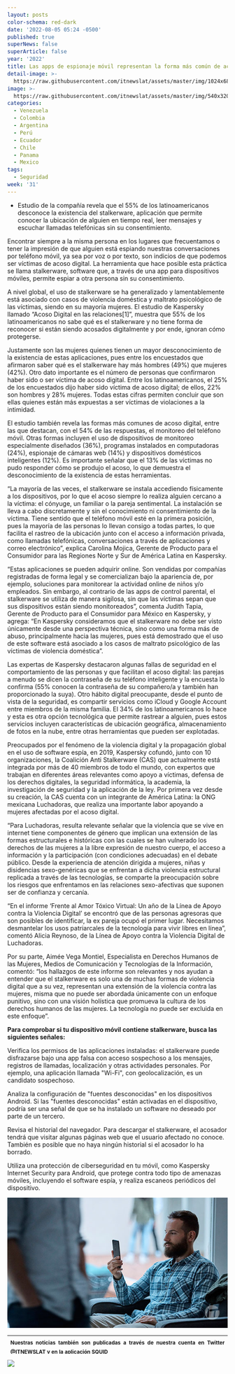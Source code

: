 ```yaml
---
layout: posts
color-schema: red-dark
date: '2022-08-05 05:24 -0500'
published: true
superNews: false
superArticle: false
year: '2022'
title: Las apps de espionaje móvil representan la forma más común de acoso digital
detail-image: >-
  https://raw.githubusercontent.com/itnewslat/assets/master/img/1024x680/Seguridad-Celular-g.jpg
image: >-
  https://raw.githubusercontent.com/itnewslat/assets/master/img/540x320/Seguridad-Celular-p.jpg
categories:
  - Venezuela
  - Colombia
  - Argentina
  - Perú
  - Ecuador
  - Chile
  - Panama
  - Mexico
tags:
  - Seguridad
week: '31'
---
```

- Estudio de la compañía revela que el 55% de los latinoamericanos desconoce la existencia del stalkerware, aplicación que permite conocer la ubicación de alguien en tiempo real, leer mensajes y escuchar llamadas telefónicas sin su consentimiento.

Encontrar siempre a la misma persona en los lugares que frecuentamos o tener la impresión de que alguien está espiando nuestras conversaciones por teléfono móvil, ya sea por voz o por texto, son indicios de que podemos ser víctimas de acoso digital. La herramienta que hace posible esta práctica se llama stalkerware, software que, a través de una app para dispositivos móviles, permite espiar a otra persona sin su consentimiento.

A nivel global, el uso de stalkerware se ha generalizado y lamentablemente está asociado con casos de violencia doméstica y maltrato psicológico de las víctimas, siendo en su mayoría mujeres. El estudio de Kaspersky llamado “Acoso Digital en las relaciones[1]”, muestra que 55% de los latinoamericanos no sabe qué es el stalkerware y no tiene forma de reconocer si están siendo acosados digitalmente y por ende, ignoran cómo protegerse.

Justamente son las mujeres quienes tienen un mayor desconocimiento de la existencia de estas aplicaciones, pues entre los encuestados que afirmaron saber qué es el stalkerware hay más hombres (49%) que mujeres (42%). Otro dato importante es el número de personas que confirmaron haber sido o ser víctima de acoso digital. Entre los latinoamericanos, el 25% de los encuestados dijo haber sido víctima de acoso digital; de ellos, 22% son hombres y 28% mujeres. Todas estas cifras permiten concluir que son ellas quienes están más expuestas a ser víctimas de violaciones a la intimidad.

El estudio también revela las formas más comunes de acoso digital, entre las que destacan, con el 54% de las respuestas, el monitoreo del teléfono móvil. Otras formas incluyen el uso de dispositivos de monitoreo especialmente diseñados (36%), programas instalados en computadoras (24%), espionaje de cámaras web (14%) y dispositivos domésticos inteligentes (12%). Es importante señalar que el 13% de las víctimas no pudo responder cómo se produjo el acoso, lo que demuestra el desconocimiento de la existencia de estas herramientas.

“La mayoría de las veces, el stalkerware se instala accediendo físicamente a los dispositivos, por lo que el acoso siempre lo realiza alguien cercano a la víctima: el cónyuge, un familiar o la pareja sentimental. La instalación se lleva a cabo discretamente y sin el conocimiento ni consentimiento de la víctima. Tiene sentido que el teléfono móvil esté en la primera posición, pues la mayoría de las personas lo llevan consigo a todas partes, lo que facilita el rastreo de la ubicación junto con el acceso a información privada, como llamadas telefónicas, conversaciones a través de aplicaciones y correo electrónico”, explica Carolina Mojica, Gerente de Producto para el Consumidor para las Regiones Norte y Sur de América Latina en Kaspersky.

“Estas aplicaciones se pueden adquirir online. Son vendidas por compañías registradas de forma legal y se comercializan bajo la apariencia de, por ejemplo, soluciones para monitorear la actividad online de niños y/o empleados. Sin embargo, al contrario de las apps de control parental, el stalkerware se utiliza de manera sigilosa, sin que las víctimas sepan que sus dispositivos están siendo monitoreados”, comenta Judith Tapia, Gerente de Producto para el Consumidor para México en Kaspersky, y agrega: “En Kaspersky consideramos que el stalkerware no debe ser visto únicamente desde una perspectiva técnica, sino como una forma más de abuso, principalmente hacia las mujeres, pues está demostrado que el uso de este software está asociado a los casos de maltrato psicológico de las víctimas de violencia doméstica”.

Las expertas de Kaspersky destacaron algunas fallas de seguridad en el comportamiento de las personas y que facilitan el acoso digital: las parejas a menudo se dicen la contraseña de su teléfono inteligente y la encuesta lo confirma (55% conocen la contraseña de su compañero/a y también han proporcionado la suya). Otro hábito digital preocupante, desde el punto de vista de la seguridad, es compartir servicios como iCloud y Google Account entre miembros de la misma familia. El 34% de los latinoamericanos lo hace y esta es otra opción tecnológica que permite rastrear a alguien, pues estos servicios incluyen características de ubicación geográfica, almacenamiento de fotos en la nube, entre otras herramientas que pueden ser explotadas.

Preocupados por el fenómeno de la violencia digital y la propagación global en el uso de software espía, en 2019, Kaspersky cofundó, junto con 10 organizaciones, la Coalición Anti Stalkerware (CAS) que actualmente está integrada por más de 40 miembros de todo el mundo, con expertos que trabajan en diferentes áreas relevantes como apoyo a víctimas, defensa de los derechos digitales, la seguridad informática, la academia, la investigación de seguridad y la aplicación de la ley. Por primera vez desde su creación, la CAS cuenta con un integrante de América Latina:  la ONG mexicana Luchadoras, que realiza una importante labor apoyando a mujeres afectadas por el acoso digital.

“Para Luchadoras, resulta relevante señalar que la violencia que se vive en internet tiene componentes de género que implican una extensión de las formas estructurales e históricas con las cuales se han vulnerado los derechos de las mujeres a la libre expresión de nuestro cuerpo, el acceso a información y la participación (con condiciones adecuadas) en el debate público. Desde la experiencia de atención dirigida a mujeres, niñas y disidencias sexo-genéricas que se enfrentan a dicha violencia estructural replicada a través de las tecnologías, se comparte la preocupación sobre los riesgos que enfrentamos en las relaciones sexo-afectivas que suponen ser de confianza y cercanía.

“En el informe ‘Frente al Amor Tóxico Virtual: Un año de la Línea de Apoyo contra la Violencia Digital’ se encontró que de las personas agresoras que son posibles de identificar, la ex pareja ocupó el primer lugar. Necesitamos desmantelar los usos patriarcales de la tecnología para vivir libres en línea”, comentó Alicia Reynoso, de la Línea de Apoyo contra la Violencia Digital de Luchadoras.

Por su parte, Aimée Vega Montiel, Especialista en Derechos Humanos de las Mujeres, Medios de Comunicación y Tecnologías de la Información, comentó: “los hallazgos de este informe son relevantes y nos ayudan a entender que el stalkerware es solo una de muchas formas de violencia digital que a su vez, representan una extensión de la violencia contra las mujeres, misma que no puede ser abordada únicamente con un enfoque punitivo, sino con una visión holística que promueva la cultura de los derechos humanos de las mujeres. La tecnología no puede ser excluida en este enfoque”.

**Para comprobar si tu dispositivo móvil contiene stalkerware, busca las siguientes señales:**

Verifica los permisos de las aplicaciones instaladas: el stalkerware puede disfrazarse bajo una app falsa con acceso sospechoso a los mensajes, registros de llamadas, localización y otras actividades personales. Por ejemplo, una aplicación llamada "Wi-Fi", con geolocalización, es un candidato sospechoso. 

Analiza la configuración de "fuentes desconocidas" en los dispositivos Android. Si las "fuentes desconocidas" están activadas en el dispositivo, podría ser una señal de que se ha instalado un software no deseado por parte de un tercero. 

Revisa el historial del navegador. Para descargar el stalkerware, el acosador tendrá que visitar algunas páginas web que el usuario afectado no conoce. También es posible que no haya ningún historial si el acosador lo ha borrado. 

Utiliza una protección de ciberseguridad en tu móvil, como Kaspersky Internet Security para Android, que protege contra todo tipo de amenazas móviles, incluyendo el software espía, y realiza escaneos periódicos del dispositivo.

![](https://raw.githubusercontent.com/itnewslat/assets/master/img/540x320/Seguridad-Celular-p.jpg)

<table style="height: 42px;" width="569">
<tbody>
<tr>
<td style="text-align: justify;"><sub><strong>Nuestras noticias también son publicadas a través de nuestra cuenta en Twitter <a href="https://twitter.com/itnewslat?lang=es">@ITNEWSLAT</a> y en la aplicación <a href="https://squidapp.co/en/">SQUID</a></strong></sub></td>
</tr>
</tbody>
</table>

<img src="https://tracker.metricool.com/c3po.jpg?hash=56f88a41e39ab42c063cc51676587a04"/>